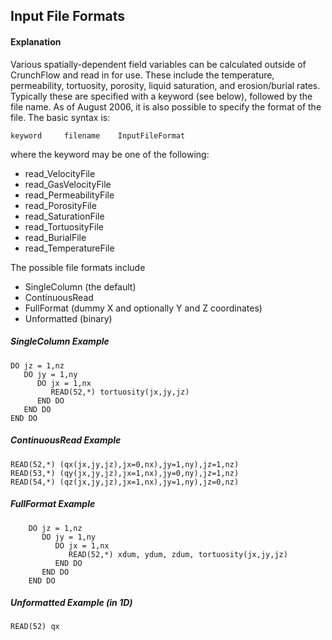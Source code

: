 ## Input File Formats

#### Explanation

Various spatially-dependent field variables can be calculated outside of CrunchFlow and read in for use.
These include the temperature, permeability, tortuosity, porosity, liquid saturation, and  erosion/burial rates.
Typically these are specified with a keyword (see below), followed by the file name.
As of August 2006, it is also possible to specify the format of the file.
The basic syntax is:

    keyword     filename    InputFileFormat

where the keyword may be one of the following:

- read_VelocityFile
- read_GasVelocityFile
- read_PermeabilityFile
- read_PorosityFile
- read_SaturationFile
- read_TortuosityFile
- read_BurialFile
- read_TemperatureFile

The possible file formats include

- SingleColumn (the default)
- ContinuousRead
- FullFormat (dummy X and optionally Y and Z coordinates)
- Unformatted (binary)

##### SingleColumn Example

    DO jz = 1,nz
       DO jy = 1,ny
          DO jx = 1,nx
             READ(52,*) tortuosity(jx,jy,jz)
          END DO
       END DO
    END DO

##### ContinuousRead Example

    READ(52,*) (qx(jx,jy,jz),jx=0,nx),jy=1,ny),jz=1,nz)
    READ(53,*) (qy(jx,jy,jz),jx=1,nx),jy=0,ny),jz=1,nz)
    READ(54,*) (qz(jx,jy,jz),jx=1,nx),jy=1,ny),jz=0,nz)

##### FullFormat Example

```
    DO jz = 1,nz
       DO jy = 1,ny
          DO jx = 1,nx
             READ(52,*) xdum, ydum, zdum, tortuosity(jx,jy,jz)
          END DO
       END DO
    END DO
```

##### Unformatted Example (in 1D)

    READ(52) qx

```
